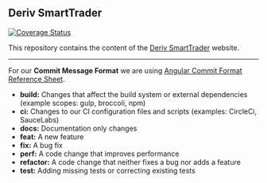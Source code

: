 ## Deriv SmartTrader

[![Coverage Status](https://coveralls.io/repos/github/deriv-com/smarttrader/badge.svg)](https://coveralls.io/github/deriv-com/smarttrader)

This repository contains the content of the [Deriv SmartTrader](https://smarttrader.deriv.com/) website.

---

For our **Commit Message Format** we are using [Angular Commit Format Reference Sheet](https://gist.github.com/brianclements/841ea7bffdb01346392c).

-   **build:** Changes that affect the build system or external dependencies (example scopes: gulp, broccoli, npm)
-   **ci:** Changes to our CI configuration files and scripts (examples: CircleCi, SauceLabs)
-   **docs:** Documentation only changes
-   **feat:** A new feature
-   **fix:** A bug fix
-   **perf:** A code change that improves performance
-   **refactor:** A code change that neither fixes a bug nor adds a feature
-   **test:** Adding missing tests or correcting existing tests
